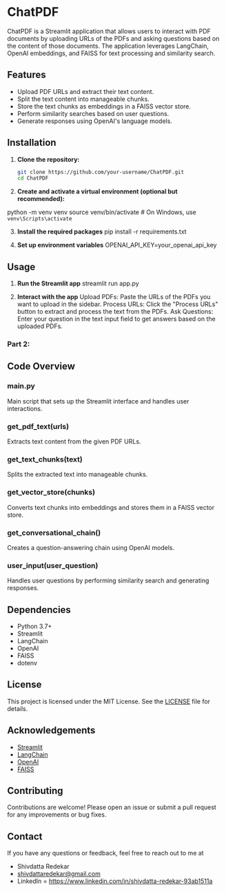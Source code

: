 # ChatPDF

ChatPDF is a Streamlit application that allows users to interact with PDF documents by uploading URLs of the PDFs and asking questions based on the content of those documents. The application leverages LangChain, OpenAI embeddings, and FAISS for text processing and similarity search.

## Features

- Upload PDF URLs and extract their text content.
- Split the text content into manageable chunks.
- Store the text chunks as embeddings in a FAISS vector store.
- Perform similarity searches based on user questions.
- Generate responses using OpenAI's language models.

## Installation

1. **Clone the repository:**

   ```bash
   git clone https://github.com/your-username/ChatPDF.git
   cd ChatPDF

2. **Create and activate a virtual environment (optional but recommended):**

  python -m venv venv
source venv/bin/activate  # On Windows, use `venv\Scripts\activate`

3. **Install the required packages**
  pip install -r requirements.txt
   
4. **Set up environment variables**
  OPENAI_API_KEY=your_openai_api_key

## Usage
   
1. **Run the Streamlit app**
  streamlit run app.py

2. **Interact with the app**
  Upload PDFs: Paste the URLs of the PDFs you want to upload in the sidebar.
  Process URLs: Click the "Process URLs" button to extract and process the text from the PDFs.
  Ask Questions: Enter your question in the text input field to get answers based on the uploaded PDFs.


### Part 2:

## Code Overview

### main.py
Main script that sets up the Streamlit interface and handles user interactions.

### get_pdf_text(urls)
Extracts text content from the given PDF URLs.

### get_text_chunks(text)
Splits the extracted text into manageable chunks.

### get_vector_store(chunks)
Converts text chunks into embeddings and stores them in a FAISS vector store.

### get_conversational_chain()
Creates a question-answering chain using OpenAI models.

### user_input(user_question)
Handles user questions by performing similarity search and generating responses.

## Dependencies

- Python 3.7+
- Streamlit
- LangChain
- OpenAI
- FAISS
- dotenv

## License

This project is licensed under the MIT License. See the [LICENSE](LICENSE) file for details.

## Acknowledgements

- [Streamlit](https://streamlit.io/)
- [LangChain](https://github.com/langchain/langchain)
- [OpenAI](https://openai.com/)
- [FAISS](https://github.com/facebookresearch/faiss)

## Contributing

Contributions are welcome! Please open an issue or submit a pull request for any improvements or bug fixes.

## Contact

If you have any questions or feedback, feel free to reach out to me at
- Shivdatta Redekar
- shivdattaredekar@gmail.com
- LinkedIn = https://www.linkedin.com/in/shivdatta-redekar-93ab1511a


